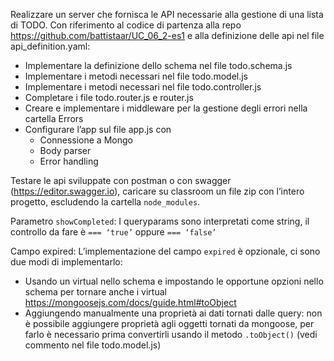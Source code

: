 Realizzare un server che fornisca le API necessarie alla gestione di una lista di TODO.
Con riferimento al codice di partenza alla repo https://github.com/battistaar/UC_06_2-es1 e alla definizione delle api nel file api_definition.yaml:
- Implementare la definizione dello schema nel file todo.schema.js
- Implementare i metodi necessari nel file todo.model.js
- Implementare i metodi necessari nel file todo.controller.js
- Completare i file todo.router.js e router.js
- Creare e implementare i middleware per la gestione degli errori nella cartella Errors
- Configurare l’app sul file app.js con
    - Connessione a Mongo
    - Body parser
    - Error handling

Testare le api sviluppate con postman o con swagger (https://editor.swagger.io), caricare su classroom un file zip con l’intero progetto, escludendo la cartella `node_modules`.

Parametro `showCompleted`:
I queryparams sono interpretati come string, il controllo da fare è `=== ‘true’` oppure `=== ‘false’`

Campo expired:
L’implementazione del campo `expired` è opzionale, ci sono due modi di implementarlo:
- Usando un virtual nello schema e impostando le opportune opzioni nello schema per tornare anche i virtual https://mongoosejs.com/docs/guide.html#toObject
- Aggiungendo manualmente una proprietà ai dati tornati dalle query: non è possibile aggiungere proprietà agli oggetti tornati da mongoose, per farlo è necessario prima convertirli usando il metodo `.toObject()` (vedi commento nel file todo.model.js)
